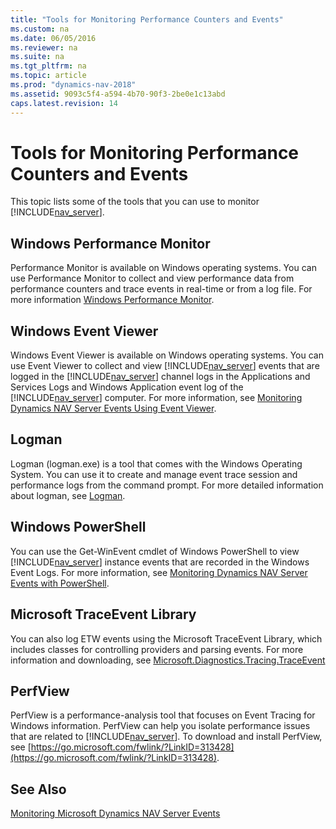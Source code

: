 ```yaml
---
title: "Tools for Monitoring Performance Counters and Events"
ms.custom: na
ms.date: 06/05/2016
ms.reviewer: na
ms.suite: na
ms.tgt_pltfrm: na
ms.topic: article
ms.prod: "dynamics-nav-2018"
ms.assetid: 9093c5f4-a594-4b70-90f3-2be0e1c13abd
caps.latest.revision: 14
---
```

# Tools for Monitoring Performance Counters and Events
This topic lists some of the tools that you can use to monitor [!INCLUDE[nav_server](includes/nav_server_md.md)].  

<!-- remove temporarily until we determine support for this ## Microsoft System Center Operations Manager  
 Microsoft System Center Operations Manager, which is a component of Microsoft System Center 2012, enables you to monitor services and operations on multiple computers from a single console. The System Center Monitoring Pack for [!INCLUDE[navnow](includes/navnow_md.md)] extends Operations Manager for monitoring computers that are running [!INCLUDE[navnow](includes/navnow_md.md)] components and services, including [!INCLUDE[nav_server](includes/nav_server_md.md)]. For more information, see [Microsoft Dynamics NAV  Management Pack for System Center Operations Manager](https://go.microsoft.com/fwlink/?LinkID=722863).  -->

## Windows Performance Monitor  
 Performance Monitor is available on Windows operating systems. You can use Performance Monitor to collect and view performance data from performance counters and trace events in real-time or from a log file. For more information [Windows Performance Monitor](https://technet.microsoft.com/library/cc749249.aspx).  

## Windows Event Viewer  
 Windows Event Viewer is available on Windows operating systems. You can use Event Viewer to collect and view [!INCLUDE[nav_server](includes/nav_server_md.md)] events that are logged in the [!INCLUDE[nav_server](includes/nav_server_md.md)] channel logs in the Applications and Services Logs and Windows Application event log of the [!INCLUDE[nav_server](includes/nav_server_md.md)] computer. For more information, see [Monitoring Dynamics NAV Server Events Using Event Viewer](Monitoring-Microsoft-Dynamics-NAV-Server-Events-in-the-Windows-Event-Log.md).  

## Logman  
Logman (logman.exe) is a tool that comes with the Windows Operating System. You can use it to create and manage event trace session and performance logs from the command prompt. For more detailed information about logman, see [Logman](https://docs.microsoft.com/previous-versions/windows/it-pro/windows-server-2012-R2-and-2012/cc753820(v=ws.11)).

## Windows PowerShell  
 You can use the Get-WinEvent cmdlet of Windows PowerShell to view [!INCLUDE[nav_server](includes/nav_server_md.md)] instance events that are recorded in the Windows Event Logs. For more information, see [Monitoring Dynamics NAV Server Events with PowerShell](Monitoring-Microsoft-Dynamics-NAV-Server-Events-with-PowerShell.md).  

## Microsoft TraceEvent Library
You can also log ETW events using the Microsoft TraceEvent Library, which includes classes for controlling providers and parsing events. For more information and downloading, see [Microsoft.Diagnostics.Tracing.TraceEvent](https://www.nuget.org/packages/Microsoft.Diagnostics.Tracing.TraceEvent)

## PerfView  
PerfView is a performance-analysis tool that focuses on Event Tracing for Windows information. PerfView can help you isolate performance issues that are related to [!INCLUDE[nav_server](includes/nav_server_md.md)]. To download and install PerfView, see [https://go.microsoft.com/fwlink/?LinkID=313428](https://go.microsoft.com/fwlink/?LinkID=313428).

## See Also
[Monitoring Microsoft Dynamics NAV Server Events](Monitoring-Microsoft-Dynamics-NAV-Server-Events.md)   